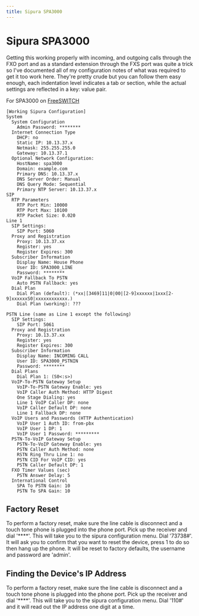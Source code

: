 ```yaml
---
title: Sipura SPA3000
---
```


# Sipura SPA3000

Getting this working properly with incoming, and outgoing calls through the FXO
port and as a standard extension through the FXS port was quite a trick so I've
documented all of my configuration notes of what was required to get it too
work here. They're pretty crude but you can follow them easy enough, each
indentation level indicates a tab or section, while the actual settings are
reflected in a key: value pair.

For SPA3000 on [FreeSWITCH][1]

```
[Working Sipura Configuration]
System
  System Configuration
    Admin Password: ********
  Internet Connection Type
    DHCP: no
    Static IP: 10.13.37.x
    Netmask: 255.255.255.0
    Gateway: 10.13.37.1
  Optional Network Configuration:
    HostName: spa3000
    Domain: example.com
    Primary DNS: 10.13.37.x
    DNS Server Order: Manual
    DNS Query Mode: Sequential
    Primary NTP Server: 10.13.37.x
SIP
  RTP Parameters
    RTP Port Min: 10000
    RTP Port Max: 10100
    RTP Packet Size: 0.020
Line 1
  SIP Settings:
    SIP Port: 5060
  Proxy and Registration
    Proxy: 10.13.37.xx
    Register: yes
    Register Expires: 300
  Subscriber Information
    Display Name: House Phone
    User ID: SPA3000_LINE
    Password: ********
  VoIP Fallback To PSTN
    Auto PSTN Fallback: yes
  Dial Plan
    Dial Plan (default): (*xx|[3469]11|0|00|[2-9]xxxxxx|1xxx[2-9]xxxxxxS0|xxxxxxxxxxxx.)
    Dial Plan (working): ???

PSTN Line (same as Line 1 except the following)
  SIP Settings:
    SIP Port: 5061
  Proxy and Registration
    Proxy: 10.13.37.xx
    Register: yes
    Register Expires: 300
  Subscriber Information
    Display Name: INCOMING CALL
    User ID: SPA3000_PSTNIN
    Password: ********
  Dial Plans
    Dial Plan 1: (S0<:s>)
  VoIP-To-PSTN Gateway Setup
    VoIP-To-PSTN Gateway Enable: yes
    VoIP Caller Auth Method: HTTP Digest
    One Stage Dialing: yes
    Line 1 VoIP Caller DP: none
    VoIP Caller Default DP: none
    Line 1 Fallback DP: none
  VoIP Users and Passwords (HTTP Authentication)
    VoIP User 1 Auth ID: from-pbx
    VoIP User 1 DP: 1
    VoIP User 1 Password: *********
  PSTN-To-VoIP Gateway Setup
    PSTN-To-VoIP Gateway Enable: yes
    PSTN Caller Auth Method: none
    RSTN Ring Thru Line 1: no
    PSTN CID For VoIP CID: yes
    PSTN Caller Default DP: 1
  FXO Timer Values (sec)
    PSTN Answer Delay: 5
  International Control
    SPA To PSTN Gain: 10
    PSTN To SPA Gain: 10
```

## Factory Reset

To perform a factory reset, make sure the line cable is disconnect and a touch
tone phone is plugged into the phone port. Pick up the receiver and dial
'****'. This will take you to the sipura configuration menu. Dial '73738#'. It
will ask you to confirm that you want to reset the device, press 1 to do so
then hang up the phone. It will be reset to factory defaults, the username and
password are 'admin'.

## Finding the Device's IP Address

To perform a factory reset, make sure the line cable is disconnect and a touch
tone phone is plugged into the phone port. Pick up the receiver and dial
'****'. This will take you to the sipura configuration menu. Dial '110#' and it
will read out the IP address one digit at a time.

[1]: http://wiki.freeswitch.org/wiki/SPA3102_FreeSwitch_HowTo

